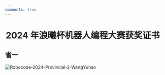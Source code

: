 ```yaml
---
comments: true
---
```


# <center>2024 年浪曦杯机器人编程大赛获奖证书</center>  

## 省一

![Robocode-2024-Provincial-2-WangYuhao](https://cdn.jsdelivr.net/gh/SDNURoboticsAILab/ImageBed@master/img/awards/Robocode-2024-Provincial-2-WangYuhao.jpg)